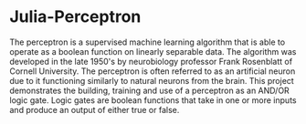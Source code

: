 # Julia-Perceptron
The perceptron is a supervised machine learning algorithm that is able to operate as a boolean function on linearly separable data.
The algorithm was developed in the late 1950's by neurobiology professor Frank Rosenblatt of Cornell University. 
The perceptron is often referred to as an artificial neuron due to it functioning similarly to natural neurons from the brain.
This project demonstrates the building, training and use of a perceptron as an AND/OR logic gate.
Logic gates are boolean functions that take in one or more inputs and produce an output of either true or false. 
